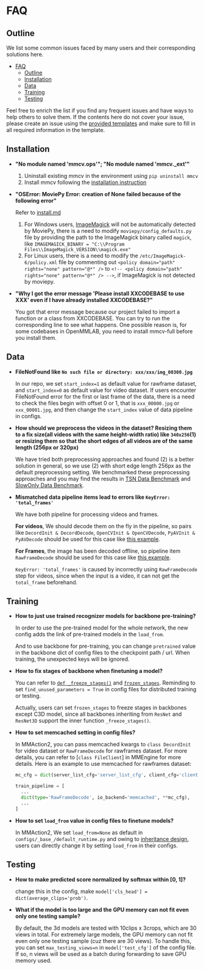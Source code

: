 # FAQ

## Outline

We list some common issues faced by many users and their corresponding solutions here.

- [FAQ](#faq)
  - [Outline](#outline)
  - [Installation](#installation)
  - [Data](#data)
  - [Training](#training)
  - [Testing](#testing)

Feel free to enrich the list if you find any frequent issues and have ways to help others to solve them.
If the contents here do not cover your issue, please create an issue using the [provided templates](/.github/ISSUE_TEMPLATE/error-report.md) and make sure to fill in all required information in the template.

## Installation

- **"No module named 'mmcv.ops'"; "No module named 'mmcv.\_ext'"**

  1. Uninstall existing mmcv in the environment using `pip uninstall mmcv`
  2. Install mmcv following the [installation instruction](https://mmcv.readthedocs.io/en/2.x/get_started/installation.html#install-mmcv)

- **"OSError: MoviePy Error: creation of None failed because of the following error"**

  Refer to [install.md](https://github.com/open-mmlab/mmaction2/blob/master/docs/install.md#requirements)

  1. For Windows users, [ImageMagick](https://www.imagemagick.org/script/index.php) will not be automatically detected by MoviePy, there is a need to modify `moviepy/config_defaults.py` file by providing the path to the ImageMagick binary called `magick`, like `IMAGEMAGICK_BINARY = "C:\\Program Files\\ImageMagick_VERSION\\magick.exe"`
  2. For Linux users, there is a need to modify the `/etc/ImageMagick-6/policy.xml` file by commenting out `<policy domain="path" rights="none" pattern="@*" />` to `<!-- <policy domain="path" rights="none" pattern="@*" /> -->`, if ImageMagick is not detected by moviepy.

- **"Why I got the error message 'Please install XXCODEBASE to use XXX' even if I have already installed XXCODEBASE?"**

  You got that error message because our project failed to import a function or a class from XXCODEBASE. You can try to run the corresponding line to see what happens. One possible reason is, for some codebases in OpenMMLAB, you need to install mmcv-full before you install them.

## Data

- **FileNotFound like `No such file or directory: xxx/xxx/img_00300.jpg`**

  In our repo, we set `start_index=1` as default value for rawframe dataset, and `start_index=0` as default value for video dataset.
  If users encounter FileNotFound error for the first or last frame of the data, there is a need to check the files begin with offset 0 or 1,
  that is `xxx_00000.jpg` or `xxx_00001.jpg`, and then change the `start_index` value of data pipeline in configs.

- **How should we preprocess the videos in the dataset? Resizing them to a fix size(all videos with the same height-width ratio) like `340x256`(1) or resizing them so that the short edges of all videos are of the same length (256px or 320px)**

  We have tried both preprocessing approaches and found (2) is a better solution in general, so we use (2) with short edge length 256px as the default preprocessing setting. We benchmarked these preprocessing approaches and you may find the results in [TSN Data Benchmark](https://github.com/open-mmlab/mmaction2/tree/dev-1.x/configs/recognition/tsn) and [SlowOnly Data Benchmark](https://github.com/open-mmlab/mmaction2/tree/dev-1.x/configs/recognition/tsn).

- **Mismatched data pipeline items lead to errors like `KeyError: 'total_frames'`**

  We have both pipeline for processing videos and frames.

  **For videos**, We should decode them on the fly in the pipeline, so pairs like `DecordInit & DecordDecode`, `OpenCVInit & OpenCVDecode`, `PyAVInit & PyAVDecode` should be used for this case like [this example](https://github.com/open-mmlab/mmaction2/blob/dev-1.x/configs/recognition/slowfast/slowfast_r50_4x16x1_256e_8xb8_kinetics400_rgb.py#L13-L15).

  **For Frames**, the image has been decoded offline, so pipeline item `RawFrameDecode` should be used for this case like [this example](https://github.com/open-mmlab/mmaction2/blob/023777cfd26bb175f85d78c455f6869673e0aa09/configs/recognition/slowonly/slowonly_r101_8x8x1_196e_kinetics400_rgb.py#L31).

  `KeyError: 'total_frames'` is caused by incorrectly using `RawFrameDecode` step for videos, since when the input is a video, it can not get the `total_frame` beforehand.

## Training

- **How to just use trained recognizer models for backbone pre-training?**

  In order to use the pre-trained model for the whole network, the new config adds the link of pre-trained models in the `load_from`.

  And to use backbone for pre-training, you can change `pretrained` value in the backbone dict of config files to the checkpoint path / url.
  When training, the unexpected keys will be ignored.

- **How to fix stages of backbone when finetuning a model?**

  You can refer to [`def _freeze_stages()`](https://github.com/open-mmlab/mmaction2/blob/0149a0e8c1e0380955db61680c0006626fd008e9/mmaction/models/backbones/x3d.py#L458) and [`frozen_stages`](https://github.com/open-mmlab/mmaction2/blob/0149a0e8c1e0380955db61680c0006626fd008e9/mmaction/models/backbones/x3d.py#L183-L184).
  Reminding to set `find_unused_parameters = True` in config files for distributed training or testing.

  Actually, users can set `frozen_stages` to freeze stages in backbones except C3D model, since all backbones inheriting from `ResNet` and `ResNet3D` support the inner function `_freeze_stages()`.

- **How to set memcached setting in config files?**

  In MMAction2, you can pass memcached kwargs to `class DecordInit` for video dataset or `RawFrameDecode` for rawframes dataset.
  For more details, you can refer to \[`class FileClient`\] in MMEngine for more details.
  Here is an example to use memcached for rawframes dataset:

  ```python
  mc_cfg = dict(server_list_cfg='server_list_cfg', client_cfg='client_cfg', sys_path='sys_path')

  train_pipeline = [
    ...
    dict(type='RawFrameDecode', io_backend='memcached', **mc_cfg),
    ...
  ]
  ```

- **How to set `load_from` value in config files to finetune models?**

  In MMAction2, We set `load_from=None` as default in `configs/_base_/default_runtime.py` and owing to [inheritance design](/docs/en/user_guides/1_config.md),
  users can directly change it by setting `load_from` in their configs.

## Testing

- **How to make predicted score normalized by softmax within \[0, 1\]?**

  change this in the config, make `model['cls_head'] = dict(average_clips='prob')`.

- **What if the model is too large and the GPU memory can not fit even only one testing sample?**

  By default, the 3d models are tested with 10clips x 3crops, which are 30 views in total. For extremely large models, the GPU memory can not fit even only one testing sample (cuz there are 30 views). To handle this, you can set `max_testing_views=n` in `model['test_cfg']` of the config file. If so, n views will be used as a batch during forwarding to save GPU memory used.
